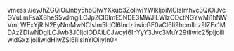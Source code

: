 vmess://eyJhZGQiOiJnby5hbGlwYXkub3ZoIiwiYWlkIjoiMCIsImhvc3QiOiJvcGVuLmFsaXBheS5vdmgiLCJpZCI6ImE5NDE3MWJlLWIzODctNGYwMi1hNWVmLWExYjRiN2EyNmMwNCIsIm5ldCI6IndzIiwicGF0aCI6Ii9hcmllcz9lZFx1MDAzZDIwNDgiLCJwb3J0IjoiODAiLCJwcyI6InYyY3Jvc3MuY29tIiwic25pIjoiIiwidGxzIjoiIiwidHlwZSI6IiIsInYiOiIyIn0=